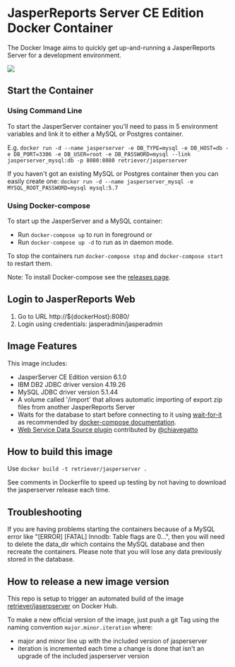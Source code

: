 # JasperReports Server CE Edition Docker Container

The Docker Image aims to quickly get up-and-running a JasperReports Server for a development environment.

[![](https://images.microbadger.com/badges/image/retriever/jasperserver.svg)](https://microbadger.com/images/retriever/jasperserver "Get your own image badge on microbadger.com")

## Start the Container

### Using Command Line

To start the JasperServer container you'll need to pass in 5 environment variables and link it to either a MySQL or Postgres container.

E.g. `docker run -d --name jasperserver -e DB_TYPE=mysql -e DB_HOST=db -e DB_PORT=3306 -e DB_USER=root -e DB_PASSWORD=mysql --link jasperserver_mysql:db -p 8080:8080 retriever/jasperserver`

If you haven't got an existing MySQL or Postgres container then you can easily create one:
`docker run -d --name jasperserver_mysql -e MYSQL_ROOT_PASSWORD=mysql mysql:5.7`


### Using Docker-compose

To start up the JasperServer and a MySQL container:

* Run `docker-compose up` to run in foreground or
* Run `docker-compose up -d` to run as in daemon mode.

To stop the containers run `docker-compose stop` and `docker-compose start` to restart them.

Note: To install Docker-compose see the [releases page](https://github.com/docker/compose/releases). 


## Login to JasperReports Web

1. Go to URL http://${dockerHost}:8080/
2. Login using credentials: jasperadmin/jasperadmin


## Image Features
This image includes:
* JasperServer CE Edition version 6.1.0
* IBM DB2 JDBC driver version 4.19.26
* MySQL JDBC driver version 5.1.44
* A volume called '/import' that allows automatic importing of export zip files from another JasperReports Server
* Waits for the database to start before connecting to it using [wait-for-it](https://github.com/vishnubob/wait-for-it) as recommended by [docker-compose documentation](https://docs.docker.com/compose/startup-order/).
* [Web Service Data Source plugin](https://community.jaspersoft.com/project/web-service-data-source) contributed by [@chiavegatto](https://github.com/chiavegatto)

## How to build this image
Use `docker build -t retriever/jasperserver .` 

See comments in Dockerfile to speed up testing by not having to download the jasperserver release each time.

## Troubleshooting
If you are having problems starting the containers because of a MySQL error like "[ERROR] [FATAL] Innodb: Table flags are 0...", then you will need to delete the data_dir which contains the MySQL database and then recreate the containers. Please note that you will lose any data previously stored in the database.

## How to release a new image version
This repo is setup to trigger an automated build of the image [retriever/jaserpserver](https://hub.docker.com/r/retriever/jasperserver/) on Docker Hub.

To make a new official version of the image, just push a git Tag using the naming convention `major.minor.iteration` where:
* major and minor line up with the included version of jasperserver 
* iteration is incremented each time a change is done that isn't an upgrade of the included jasperserver version
